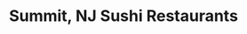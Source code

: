 ---
layout: city
title: Summit, NJ Sushi Restaurants
permalink: /new-jersey/summit/
stateAbbr: NJ
stateName: New Jersey
cityName: Summit
---